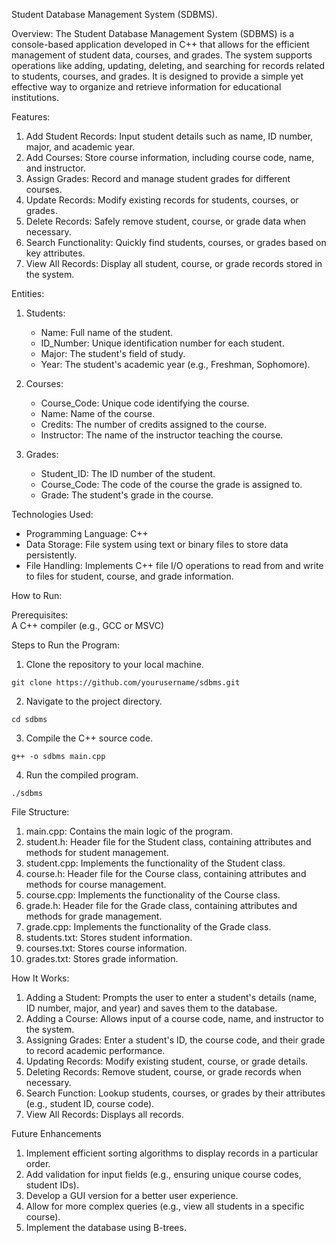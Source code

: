 Student Database Management System (SDBMS).

Overview:
The Student Database Management System (SDBMS) is a console-based application developed in C++ that allows for the efficient management of student data, courses, and grades. 
The system supports operations like adding, updating, deleting, and searching for records related to students, courses, and grades. 
It is designed to provide a simple yet effective way to organize and retrieve information for educational institutions.

Features:
1. Add Student Records: Input student details such as name, ID number, major, and academic year.
2. Add Courses: Store course information, including course code, name, and instructor.
3. Assign Grades: Record and manage student grades for different courses.
4. Update Records: Modify existing records for students, courses, or grades.
5. Delete Records: Safely remove student, course, or grade data when necessary.
6. Search Functionality: Quickly find students, courses, or grades based on key attributes.
7. View All Records: Display all student, course, or grade records stored in the system.

Entities:
1. Students:
      * Name: Full name of the student.
      * ID_Number: Unique identification number for each student.
      * Major: The student's field of study.
      * Year: The student's academic year (e.g., Freshman, Sophomore).

2. Courses:
      * Course_Code: Unique code identifying the course.
      * Name: Name of the course.
      * Credits: The number of credits assigned to the course.
      * Instructor: The name of the instructor teaching the course.

3. Grades:
      * Student_ID: The ID number of the student.
      * Course_Code: The code of the course the grade is assigned to.
      * Grade: The student's grade in the course.

Technologies Used:
* Programming Language: C++
* Data Storage: File system using text or binary files to store data persistently.
* File Handling: Implements C++ file I/O operations to read from and write to files for student, course, and grade information.

How to Run:

Prerequisites:\
A C++ compiler (e.g., GCC or MSVC)

Steps to Run the Program:
1. Clone the repository to your local machine.
```
git clone https://github.com/yourusername/sdbms.git
```
2. Navigate to the project directory.
```
cd sdbms
```
3. Compile the C++ source code.
```
g++ -o sdbms main.cpp
```
4. Run the compiled program.
```
./sdbms
```
File Structure: 
1. main.cpp: Contains the main logic of the program.
2. student.h: Header file for the Student class, containing attributes and methods for student management.
3. student.cpp: Implements the functionality of the Student class.
4. course.h: Header file for the Course class, containing attributes and methods for course management.
5. course.cpp: Implements the functionality of the Course class.
6. grade.h: Header file for the Grade class, containing attributes and methods for grade management.
7. grade.cpp: Implements the functionality of the Grade class.
8. students.txt: Stores student information.
9. courses.txt: Stores course information.
10. grades.txt: Stores grade information.
   
How It Works:
1. Adding a Student: Prompts the user to enter a student's details (name, ID number, major, and year) and saves them to the database.
2. Adding a Course: Allows input of a course code, name, and instructor to the system.
3. Assigning Grades: Enter a student's ID, the course code, and their grade to record academic performance.
4. Updating Records: Modify existing student, course, or grade details.
5. Deleting Records: Remove student, course, or grade records when necessary.
6. Search Function: Lookup students, courses, or grades by their attributes (e.g., student ID, course code).
7. View All Records: Displays all records.
   
Future Enhancements
1. Implement efficient sorting algorithms to display records in a particular order.
2. Add validation for input fields (e.g., ensuring unique course codes, student IDs).
3. Develop a GUI version for a better user experience.
4. Allow for more complex queries (e.g., view all students in a specific course).
5. Implement the database using B-trees.
